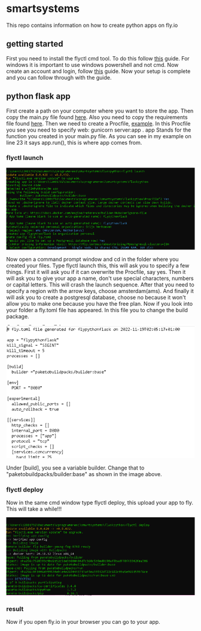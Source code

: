 # **smartsystems**
This repo contains information on how to create python apps on fly.io

## **getting started**
First you need to install the flyctl cmd tool. To do this follow [this](https://fly.io/docs/hands-on/install-flyctl/) guide. For windows it is important to use windows powershell and not cmd. Now create an account and login, follow [this](https://fly.io/docs/getting-started/log-in-to-fly/) guide. Now your setup is complete and you can follow through with the guide.

## **python flask app**
First create a path on your computer where you want to store the app. Then copy the main.py file found [here](https://github.com/stino220802/smartsystems/blob/main/flaskpython/main.py). Also you need to copy the requirements file found [here](https://github.com/stino220802/smartsystems/blob/main/flaskpython/requirements.txt). Then we need to create a Procfile, [example](https://github.com/stino220802/smartsystems/blob/main/flaskpython/Procfile). In this Procfile you see you need to specify web: gunicorn server:app . app Stands for the function you created in your main.py file. As you can see in my example on line 23 it says app.run(), this is where app comes from.

### **flyctl launch**
![image](https://github.com/stino220802/smartsystems/blob/main/pictures/launch.PNG)

Now open a command prompt window and cd in the folder where you created your files. Type flyctl launch this, this will ask you to specify a few things. First it will ask you if it can overwrite the Procfile, say yes. Then it will ask you to give your app a name, don't use special characters, numbers or capital letters. This will crash the launch sequence. After that you need to specify a region with the arrow keys, choose amsterdam(ams). And finally it will ask you to create a postgresql database, choose no because it won't allow you to make one because you have the free plan. Now if you look into your folder a fly.toml file has appeared. In this file you to change the build package. 

![image](https://github.com/stino220802/smartsystems/blob/main/pictures/flytoml.png) 

Under [build], you see a variable builder. Change that to "paketobuildpacks/builder:base" as shown in the image above.

### **flyctl deploy**
Now in the same cmd window type flyctl deploy, this upload your app to fly. This will take a while!!! 

![image](https://github.com/stino220802/smartsystems/blob/main/pictures/deploy.PNG)

### **result**
Now if you open fly.io in your browser you can go to your app.




